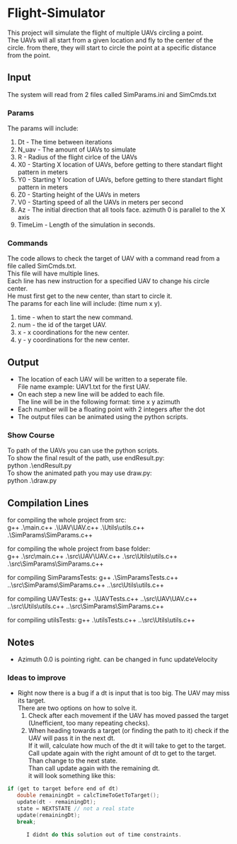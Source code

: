 # Flight-Simulator
This project will simulate the flight of multiple UAVs circling a point.  
The UAVs will all start from a given location and fly to the center of the circle. 
from there, they will start to circle the point at a specific distance from the point.  

## Input
The system will read from 2 files called SimParams.ini and SimCmds.txt  

### Params
The params will include:  
1. Dt - The time between iterations  
2. N_uav - The amount of UAVs to simulate  
3. R - Radius of the flight cirlce of the UAVs  
4. X0 - Starting X location of UAVs, before getting to there standart flight pattern in meters  
5. Y0 - Starting Y location of UAVs, before getting to there standart flight pattern in meters  
6. Z0 - Starting height of the UAVs in meters  
7. V0 - Starting speed of all the UAVs in meters per second  
8. Az - The initial direction that all tools face. azimuth 0 is parallel to the X axis  
9. TimeLim - Length of the simulation in seconds.  

### Commands
The code allows to check the target of UAV with a command read from a file called SimCmds.txt.  
This file will have multiple lines.    
Each line has new instruction for a specified UAV to change his circle center.  
He must first get to the new center, than start to circle it.  
The params for each line will include: (time num x y).  
1. time - when to start the new command.  
2. num - the id of the target UAV.  
3. x - x coordinations for the new center.  
4. y - y coordinations for the new center.  

## Output
* The location of each UAV will be written to a seperate file.  
File name example: UAV1.txt for the first UAV.  
* On each step a new line will be added to each file.  
The line will be in the following format: time x y azimuth  
* Each number will be a floating point with 2 integers after the dot 
* The output files can be animated using the python scripts.   

### Show Course
To path of the UAVs you can use the python scripts.  
To show the final result of the path, use endResult.py:  
python .\endResult.py  
To show the animated path you may use draw.py:  
python .\draw.py  

## Compilation Lines
for compiling the whole project from src:  
g++ .\main.c++ .\UAV\UAV.c++ .\Utils\utils.c++ .\SimParams\SimParams.c++  
  
for compiling the whole project from base folder:  
g++ .\src\main.c++ .\src\UAV\UAV.c++ .\src\Utils\utils.c++ .\src\SimParams\SimParams.c++  
  
for compiling SimParamsTests:
g++ .\SimParamsTests.c++ ..\src\SimParams\SimParams.c++ ..\src\Utils\utils.c++

for compiling UAVTests:
g++ .\UAVTests.c++ ..\src\UAV\UAV.c++ ..\src\Utils\utils.c++ ..\src\SimParams\SimParams.c++

for compiling utilsTests:
g++ .\utilsTests.c++ ..\src\Utils\utils.c++

## Notes
* Azimuth 0.0 is pointing right. can be changed in func updateVelocity

### Ideas to improve
* Right now there is a bug if a dt is input that is too big. The UAV may miss its target.  
   There are two options on how to solve it.  
   1. Check after each movement if the UAV has moved passed the target (Unefficient, too many repeating checks).  
   2. When heading towards a target (or finding the path to it) check if the UAV will pass it in the next dt.  
        If it will, calculate how much of the dt it will take to get to the target.  
        Call update again with the right amount of dt to get to the target. Than change to the next state.  
        Than call update again with the remaining dt.  
        it will look something like this:  
```C++  
if (get to target before end of dt)  
   double remainingDt = calcTimeToGetToTarget();  
   update(dt - remainingDt);  
   state = NEXTSTATE // not a real state  
   update(remainingDt);  
   break;  

      I didnt do this solution out of time constraints.